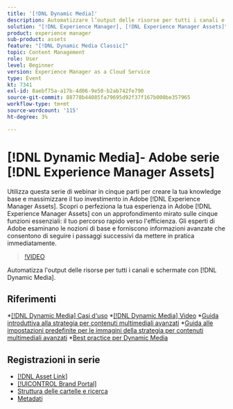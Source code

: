 ```yaml
---
title: '[!DNL Dynamic Media]'
description: Automatizzare l’output delle risorse per tutti i canali e gli schermi
solution: "[!DNL Experience Manager], [!DNL Experience Manager Assets]"
product: experience manager
sub-product: assets
feature: "[!DNL Dynamic Media Classic]"
topic: Content Management
role: User
level: Beginner
version: Experience Manager as a Cloud Service
type: Event
kt: 7341
exl-id: 8aebf75a-a17b-4d06-9e50-b2ab742fe790
source-git-commit: 88778b44085fa79695d92f37f167b000be357965
workflow-type: tm+mt
source-wordcount: '115'
ht-degree: 3%

---
```


# [!DNL Dynamic Media]- Adobe serie [!DNL Experience Manager Assets]

Utilizza questa serie di webinar in cinque parti per creare la tua knowledge base e massimizzare il tuo investimento in Adobe [!DNL Experience Manager Assets]. Scopri o perfeziona la tua esperienza in Adobe [!DNL Experience Manager Assets] con un approfondimento mirato sulle cinque funzioni essenziali: il tuo percorso rapido verso l&#39;efficienza. Gli esperti di Adobe esaminano le nozioni di base e forniscono informazioni avanzate che consentono di seguire i passaggi successivi da mettere in pratica immediatamente.

>[!VIDEO](https://video.tv.adobe.com/v/332132/?quality=12&learn=on&hidetitle=true)

Automatizza l&#39;output delle risorse per tutti i canali e schermate con [!DNL Dynamic Media].

## Riferimenti

*[[!DNL Dynamic Media] Casi d&#39;uso](https://experienceleague.adobe.com/en/docs/experience-manager-cloud-service/content/assets/dynamicmedia/dm-journey/dm-journey-part1)
*[[!DNL Dynamic Media] Video](https://experienceleague.adobe.com/en/docs/experience-manager-learn/assets/dynamic-media/dynamic-media-overview-feature-video-use#dynamic-media)
*[Guida introduttiva alla strategia per contenuti multimediali avanzati](https://www.adobe.com/content/dam/www/us/en/experience-manager/pdfs/dynamic-media-kickstart-guide-2019.pdf)
*[Guida alle impostazioni predefinite per le immagini della strategia per contenuti multimediali avanzati](https://www.adobe.com/content/dam/www/us/en/experience-manager/pdfs/dynamic-media-image-preset-guide.pdf)
*[Best practice per Dynamic Media](https://experienceleague.adobe.com/en/docs/experience-manager-cloud-service/content/assets/dynamicmedia/dm-journey/dm-best-practices)

## Registrazioni in serie

* [[!DNL Asset Link]](asset-link.md)
* [[!UICONTROL Brand Portal]](brand-portal.md)
* [Struttura delle cartelle e ricerca](folder-structure-search.md)
* [Metadati](metadata.md)
